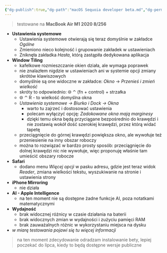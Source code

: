 ```yaml
---
{"dg-publish":true,"dg-path":"macOS Sequoia developer beta.md","dg-permalink":"macos-sequoia-developer-beta","permalink":"/macos-sequoia-developer-beta/","tags":["Apple"]}
---
```



> testowane na **MacBook Air M1 2020 8/256**

- **Ustawienia systemowe**
	- Ustawienia systemowe otwierają się teraz domyślnie w zakładce *Ogólne*
	- Zmieniono nieco kolejność i grupowanie zakładek w ustawieniach
	- Zniknęła zakładka *Hasła*, którą zastąpiła dedykowana aplikacja
- **Window Tiling**
	- kafelkowe rozmieszczanie okien działa, ale wymaga poprawek
	- nie znalazłem nigdzie w ustawieniach ani w systemie opcji zmiany skrótów klawiszowych
	- domyślnie są one widoczne w zakładce: *Okno* → *Przenieś i zmień wielkość*
	- skróty to odpowiednio: 🌐 ⌃ (fn + control) + strzałka
	- 🌐 ⌃ R - to wielkość domyślna okna
	- *Ustawienia systemowe → Biurko i Dock → Okna*
		- warto tu zajrzeć i dostosować ustawienia
		- polecam wyłączyć opcję: *Zadokowane okna mają marginesy*
		- dzięki temu okna będą przyciągane bezpośrednio do krawędzi i nie zostawią wokół dość szerokiej krawędzi, przez którą widać tapetę
	- przeciągnięcie do górnej krawędzi powiększa okno, ale wywołuje też przeniesienie na inny obszar roboczy
	- można to rozwiązać w bardzo prosty sposób: przeciągnięcie do dolnej krawędzi nic nie wywołuje, więc proponuję właśnie tam umieścić obszary robocze
- **Safari**
	- dodano menu *Więcej opcji* w pasku adresu, gdzie jest teraz widok *Reader*, zmiana wielkości tekstu, wyszukiwanie na stronie i ustawienia strony
- **iPhone Mirroring**
	- nie działa
- **AI - Apple Intelligence**
	- na ten moment nie są dostępne żadne funkcje AI, poza notatkami matematycznymi
- **Wydajność**
	- brak widocznej różnicy w czasie działania na baterii
	- brak widocznych zmian w wydajności i zużyciu pamięci RAM
	- brak zauważalnych różnic w wykorzystaniu miejsca na dysku
- *w miarę testowania pojawi się tu więcej informacji*

> na ten moment zdecydowanie odradzam instalowanie bety, lepiej poczekać do lipca, kiedy to będą dostępne wersje publiczne
